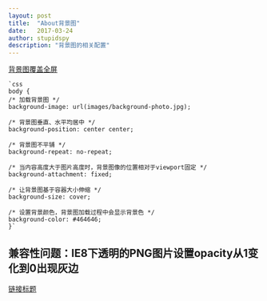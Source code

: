 ```yaml
---
layout: post
title:  "About背景图"
date:   2017-03-24
author: stupidspy
description: "背景图的相关配置"
---
```


[背景图覆盖全屏](http://www.html-js.com/article/2569)


	`css
	body {
	/* 加载背景图 */
	background-image: url(images/background-photo.jpg);
	
	/* 背景图垂直、水平均居中 */
	background-position: center center;
	
	/* 背景图不平铺 */
	background-repeat: no-repeat;
	
	/* 当内容高度大于图片高度时，背景图像的位置相对于viewport固定 */
	background-attachment: fixed;
	
	/* 让背景图基于容器大小伸缩 */
	background-size: cover;
	
	/* 设置背景颜色，背景图加载过程中会显示背景色 */
	background-color: #464646;
	}`


## 兼容性问题：IE8下透明的PNG图片设置opacity从1变化到0出现灰边
[链接标题](http://www.cnblogs.com/hnyei/p/4620250.html)